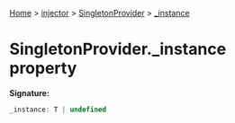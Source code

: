 [Home](./index) &gt; [injector](./injector.md) &gt; [SingletonProvider](./injector.singletonprovider.md) &gt; [\_instance](./injector.singletonprovider._instance.md)

# SingletonProvider.\_instance property


**Signature:**
```javascript
_instance: T | undefined
```
